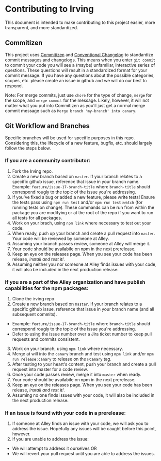 # Contributing to Irving
This document is intended to make contributing to this project easier, more transparent, and more standardized.

## Commitizen
This project uses [Commitizen](https://github.com/commitizen/cz-cli) and [Conventional Changelog](https://github.com/conventional-changelog/conventional-changelog) to standardize commit messages and changelogs. This means when you enter `git commit` to commit your code you will see a (maybe) unfamiliar, interactive series of questions. These questions will result in a standardized format for your commit message. If you have any questions about the possible categories, scopes, etc. please create an issue in github and we will do our best to respond.

Note: For merge commits, just use `chore` for the type of change, `merge` for the scope, and `merge commit` for the message. Likely, however, it will not matter what you put into Commitizen as you'll just get a normal merge commit message such as `Merge branch 'my-branch' into canary`.

## Git Workflow and Branches
Specific branches will be used for specific purposes in this repo. Considering this, the lifecycle of a new feature, bugfix, etc. should largely follow the steps below.

### If you are a community contributor:
1. Fork the Irving repo.
2. Create a new branch based on `master`. If your branch relates to a specific github issue, reference that issue in your branch name. Example: `feature/issue-17-branch-title` where `branch-title` should correspond rougly to the topic of the issue you're addressing.
3. If you've fixed a bug or added a new feature, please write tests! Ensure the tests pass using `npm run test` and/or `npm run test:watch` (for running tests on change). These commands can be run from within the package you are modifying or at the root of the repo if you want to run all tests for all packages.
4. Work on your brach, using `npm link` where necessary to test out your code.
5. When ready, push up your branch and create a pull request into `master`. Your code will be reviewed by someone at Alley.
6. Assuming your branch passes review, someone at Alley will merge it.
7. Your code should be availabile on npm in the next prerelease.
8. Keep an eye on the releases page. When you see your code has been release, _install and test it!_.
9. Assuming neither you nor someone at Alley finds issues with your code, it will also be included in the next production release.

### If you are a part of the Alley organization and have publish capabilities for the npm packages:
1. Clone the irving repo
2. Create a new branch based on `master`. If your branch relates to a specific github issue, reference that issue in your branch name (and all subsequent commits).
* Example: `feature/issue-17-branch-title` where `branch-title` should correspond rougly to the topic of the issue you're addressing.
* Defer to using the issue number over a Jira ticket number to keep pull requests and commits consistent.
3. Work on your branch, using `npm link` where necessary.
4. Merge at will into the `canary` branch and test using `npm link` and/or `npm run release:canary` to release on the `@canary` tag.
5. After testing to your heart's content, push your branch and create a pull request into master for a code review.
6. Once your code passes review, merge it into `master` when ready.
6. Your code should be availabile on npm in the next prerelease.
7. Keep an eye on the releases page. When you see your code has been release, _install and test it!_.
8. Assuming no one finds issues with your code, it will also be included in the next production release.

### If an issue is found with your code in a prerelease:
1. If someone at Alley finds an issue with your code, we will ask you to address the issue. Hopefully any issues will be caught before this point, however.
2. If you are unable to address the issue:
* We will attempt to address it ourselves OR
* We will revert your pull request until you are able to address the issues.
